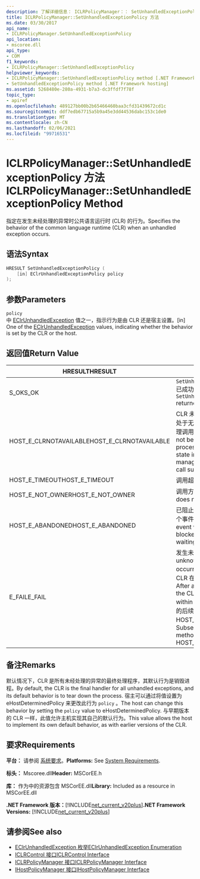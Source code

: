 ```yaml
---
description: 了解详细信息： ICLRPolicyManager：： SetUnhandledExceptionPolicy 方法
title: ICLRPolicyManager::SetUnhandledExceptionPolicy 方法
ms.date: 03/30/2017
api_name:
- ICLRPolicyManager.SetUnhandledExceptionPolicy
api_location:
- mscoree.dll
api_type:
- COM
f1_keywords:
- ICLRPolicyManager::SetUnhandledExceptionPolicy
helpviewer_keywords:
- ICLRPolicyManager::SetUnhandledExceptionPolicy method [.NET Framework hosting]
- SetUnhandledExceptionPolicy method [.NET Framework hosting]
ms.assetid: 5268480e-280a-4931-b7a3-dc3ffdf7f78f
topic_type:
- apiref
ms.openlocfilehash: 489127bb00b2b65466460baa3cfd31439672cd1c
ms.sourcegitcommit: ddf7edb67715a5b9a45e3dd44536dabc153c1de0
ms.translationtype: MT
ms.contentlocale: zh-CN
ms.lasthandoff: 02/06/2021
ms.locfileid: "99716531"
---
```

# <a name="iclrpolicymanagersetunhandledexceptionpolicy-method"></a><span data-ttu-id="8dbe0-103">ICLRPolicyManager::SetUnhandledExceptionPolicy 方法</span><span class="sxs-lookup"><span data-stu-id="8dbe0-103">ICLRPolicyManager::SetUnhandledExceptionPolicy Method</span></span>

<span data-ttu-id="8dbe0-104">指定在发生未经处理的异常时公共语言运行时 (CLR) 的行为。</span><span class="sxs-lookup"><span data-stu-id="8dbe0-104">Specifies the behavior of the common language runtime (CLR) when an unhandled exception occurs.</span></span>  
  
## <a name="syntax"></a><span data-ttu-id="8dbe0-105">语法</span><span class="sxs-lookup"><span data-stu-id="8dbe0-105">Syntax</span></span>  
  
```cpp  
HRESULT SetUnhandledExceptionPolicy (  
    [in] EClrUnhandledExceptionPolicy policy  
);  
```  
  
## <a name="parameters"></a><span data-ttu-id="8dbe0-106">参数</span><span class="sxs-lookup"><span data-stu-id="8dbe0-106">Parameters</span></span>  

 `policy`  
 <span data-ttu-id="8dbe0-107">中 [EClrUnhandledException](eclrunhandledexception-enumeration.md) 值之一，指示行为是由 CLR 还是宿主设置。</span><span class="sxs-lookup"><span data-stu-id="8dbe0-107">[in] One of the [EClrUnhandledException](eclrunhandledexception-enumeration.md) values, indicating whether the behavior is set by the CLR or the host.</span></span>  
  
## <a name="return-value"></a><span data-ttu-id="8dbe0-108">返回值</span><span class="sxs-lookup"><span data-stu-id="8dbe0-108">Return Value</span></span>  
  
|<span data-ttu-id="8dbe0-109">HRESULT</span><span class="sxs-lookup"><span data-stu-id="8dbe0-109">HRESULT</span></span>|<span data-ttu-id="8dbe0-110">说明</span><span class="sxs-lookup"><span data-stu-id="8dbe0-110">Description</span></span>|  
|-------------|-----------------|  
|<span data-ttu-id="8dbe0-111">S_OK</span><span class="sxs-lookup"><span data-stu-id="8dbe0-111">S_OK</span></span>|<span data-ttu-id="8dbe0-112">`SetUnhandledExceptionPolicy` 已成功返回。</span><span class="sxs-lookup"><span data-stu-id="8dbe0-112">`SetUnhandledExceptionPolicy` returned successfully.</span></span>|  
|<span data-ttu-id="8dbe0-113">HOST_E_CLRNOTAVAILABLE</span><span class="sxs-lookup"><span data-stu-id="8dbe0-113">HOST_E_CLRNOTAVAILABLE</span></span>|<span data-ttu-id="8dbe0-114">CLR 未加载到进程中，或 CLR 处于无法运行托管代码或成功处理调用的状态。</span><span class="sxs-lookup"><span data-stu-id="8dbe0-114">The CLR has not been loaded into a process, or the CLR is in a state in which it cannot run managed code or process the call successfully.</span></span>|  
|<span data-ttu-id="8dbe0-115">HOST_E_TIMEOUT</span><span class="sxs-lookup"><span data-stu-id="8dbe0-115">HOST_E_TIMEOUT</span></span>|<span data-ttu-id="8dbe0-116">调用超时。</span><span class="sxs-lookup"><span data-stu-id="8dbe0-116">The call timed out.</span></span>|  
|<span data-ttu-id="8dbe0-117">HOST_E_NOT_OWNER</span><span class="sxs-lookup"><span data-stu-id="8dbe0-117">HOST_E_NOT_OWNER</span></span>|<span data-ttu-id="8dbe0-118">调用方不拥有该锁。</span><span class="sxs-lookup"><span data-stu-id="8dbe0-118">The caller does not own the lock.</span></span>|  
|<span data-ttu-id="8dbe0-119">HOST_E_ABANDONED</span><span class="sxs-lookup"><span data-stu-id="8dbe0-119">HOST_E_ABANDONED</span></span>|<span data-ttu-id="8dbe0-120">已阻止的线程或纤程正在等待某个事件时，该事件被取消。</span><span class="sxs-lookup"><span data-stu-id="8dbe0-120">An event was canceled while a blocked thread or fiber was waiting on it.</span></span>|  
|<span data-ttu-id="8dbe0-121">E_FAIL</span><span class="sxs-lookup"><span data-stu-id="8dbe0-121">E_FAIL</span></span>|<span data-ttu-id="8dbe0-122">发生未知的灾难性故障。</span><span class="sxs-lookup"><span data-stu-id="8dbe0-122">An unknown catastrophic failure occurred.</span></span> <span data-ttu-id="8dbe0-123">方法返回 E_FAIL 后，CLR 在该进程内将不再可用。</span><span class="sxs-lookup"><span data-stu-id="8dbe0-123">After a method returns E_FAIL, the CLR is no longer usable within the process.</span></span> <span data-ttu-id="8dbe0-124">对宿主方法的后续调用会返回 HOST_E_CLRNOTAVAILABLE。</span><span class="sxs-lookup"><span data-stu-id="8dbe0-124">Subsequent calls to hosting methods return HOST_E_CLRNOTAVAILABLE.</span></span>|  
  
## <a name="remarks"></a><span data-ttu-id="8dbe0-125">备注</span><span class="sxs-lookup"><span data-stu-id="8dbe0-125">Remarks</span></span>  

 <span data-ttu-id="8dbe0-126">默认情况下，CLR 是所有未经处理的异常的最终处理程序，其默认行为是销毁进程。</span><span class="sxs-lookup"><span data-stu-id="8dbe0-126">By default, the CLR is the final handler for all unhandled exceptions, and its default behavior is to tear down the process.</span></span> <span data-ttu-id="8dbe0-127">宿主可以通过将值设置为 eHostDeterminedPolicy 来更改此行为 `policy` 。</span><span class="sxs-lookup"><span data-stu-id="8dbe0-127">The host can change this behavior by setting the `policy` value to eHostDeterminedPolicy.</span></span> <span data-ttu-id="8dbe0-128">与早期版本的 CLR 一样，此值允许主机实现其自己的默认行为。</span><span class="sxs-lookup"><span data-stu-id="8dbe0-128">This value allows the host to implement its own default behavior, as with earlier versions of the CLR.</span></span>  
  
## <a name="requirements"></a><span data-ttu-id="8dbe0-129">要求</span><span class="sxs-lookup"><span data-stu-id="8dbe0-129">Requirements</span></span>  

 <span data-ttu-id="8dbe0-130">**平台：** 请参阅 [系统要求](../../get-started/system-requirements.md)。</span><span class="sxs-lookup"><span data-stu-id="8dbe0-130">**Platforms:** See [System Requirements](../../get-started/system-requirements.md).</span></span>  
  
 <span data-ttu-id="8dbe0-131">**标头：** Mscoree.dll</span><span class="sxs-lookup"><span data-stu-id="8dbe0-131">**Header:** MSCorEE.h</span></span>  
  
 <span data-ttu-id="8dbe0-132">**库：** 作为中的资源包含 MSCorEE.dll</span><span class="sxs-lookup"><span data-stu-id="8dbe0-132">**Library:** Included as a resource in MSCorEE.dll</span></span>  
  
 <span data-ttu-id="8dbe0-133">**.NET Framework 版本：**[!INCLUDE[net_current_v20plus](../../../../includes/net-current-v20plus-md.md)]</span><span class="sxs-lookup"><span data-stu-id="8dbe0-133">**.NET Framework Versions:** [!INCLUDE[net_current_v20plus](../../../../includes/net-current-v20plus-md.md)]</span></span>  
  
## <a name="see-also"></a><span data-ttu-id="8dbe0-134">请参阅</span><span class="sxs-lookup"><span data-stu-id="8dbe0-134">See also</span></span>

- [<span data-ttu-id="8dbe0-135">EClrUnhandledException 枚举</span><span class="sxs-lookup"><span data-stu-id="8dbe0-135">EClrUnhandledException Enumeration</span></span>](eclrunhandledexception-enumeration.md)
- [<span data-ttu-id="8dbe0-136">ICLRControl 接口</span><span class="sxs-lookup"><span data-stu-id="8dbe0-136">ICLRControl Interface</span></span>](iclrcontrol-interface.md)
- [<span data-ttu-id="8dbe0-137">ICLRPolicyManager 接口</span><span class="sxs-lookup"><span data-stu-id="8dbe0-137">ICLRPolicyManager Interface</span></span>](iclrpolicymanager-interface.md)
- [<span data-ttu-id="8dbe0-138">IHostPolicyManager 接口</span><span class="sxs-lookup"><span data-stu-id="8dbe0-138">IHostPolicyManager Interface</span></span>](ihostpolicymanager-interface.md)
